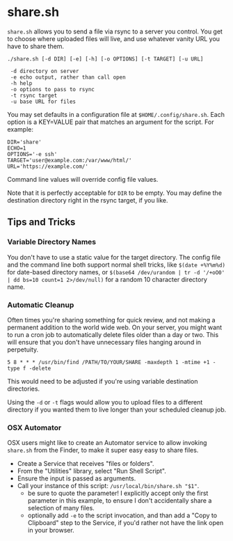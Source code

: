 # share.sh

`share.sh` allows you to send a file via rsync to a server you control. You get to choose where uploaded files will live, and use whatever vanity URL you have to share them.

```
./share.sh [-d DIR] [-e] [-h] [-o OPTIONS] [-t TARGET] [-u URL]

 -d directory on server
 -e echo output, rather than call open
 -h help
 -o options to pass to rsync
 -t rsync target
 -u base URL for files
```

You may set defaults in a configuration file at `$HOME/.config/share.sh`. Each option is a KEY=VALUE pair that matches an argument for the script.  For example:
```
DIR='share'
ECHO=1
OPTIONS='-e ssh'
TARGET='user@example.com:/var/www/html/'
URL='https://example.com/'
```

Command line values will override config file values.

Note that it is perfectly acceptable for `DIR` to be empty.  You may define the destination directory right in the rsync target, if you like.

## Tips and Tricks
### Variable Directory Names
You don't have to use a static value for the target directory.  The config file and the command line both support normal shell tricks, like `$(date +%Y%m%d)` for date-based directory names, or `$(base64 /dev/urandom | tr -d '/+oO0' | dd bs=10 count=1 2>/dev/null)` for a random 10 character directory name.

### Automatic Cleanup
Often times you're sharing something for quick review, and not making a permanent addition to the world wide web.  On your server, you might want to run a cron job to automatically delete files older than a day or two.  This will ensure that you don't have unnecessary files hanging around in perpetuity.
```
5 8 * * * /usr/bin/find /PATH/TO/YOUR/SHARE -maxdepth 1 -mtime +1 -type f -delete
```
This would need to be adjusted if you're using variable destination directories.

Using the `-d` or `-t` flags would allow you to upload files to a different directory if you wanted them to live longer than your scheduled cleanup job.

### OSX Automator
OSX users might like to create an Automator service to allow invoking `share.sh` from the Finder, to make it super easy easy to share files.
* Create a Service that receives "files or folders".
* From the "Utilities" library, select "Run Shell Script".
* Ensure the input is passed as arguments.
* Call your instance of this script: `/usr/local/bin/share.sh "$1"`.
  * be sure to quote the parameter! I explicitly accept only the first parameter in this example, to ensure I don't accidentally share a selection of many files.
  * optionally add `-e` to the script invocation, and than add a "Copy to Clipboard" step to the Service, if you'd rather not have the link open in your browser.
